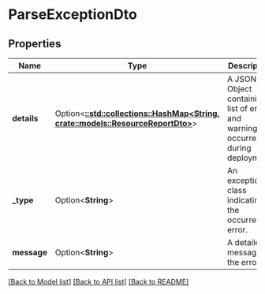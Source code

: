 # ParseExceptionDto

## Properties

Name | Type | Description | Notes
------------ | ------------- | ------------- | -------------
**details** | Option<[**::std::collections::HashMap<String, crate::models::ResourceReportDto>**](ResourceReportDto.md)> | A JSON Object containing list of errors and warnings occurred during deployment. | [optional]
**_type** | Option<**String**> | An exception class indicating the occurred error. | [optional]
**message** | Option<**String**> | A detailed message of the error. | [optional]

[[Back to Model list]](../README.md#documentation-for-models) [[Back to API list]](../README.md#documentation-for-api-endpoints) [[Back to README]](../README.md)


